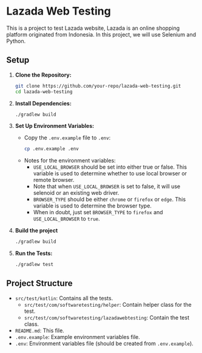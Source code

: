 # Lazada Web Testing

This is a project to test Lazada website, Lazada is an online shopping platform originated from Indonesia. In this project, we will use Selenium and Python.

## Setup

1. **Clone the Repository:**
   ```bash
   git clone https://github.com/your-repo/lazada-web-testing.git
   cd lazada-web-testing
   ```

2. **Install Dependencies:**
   ```bash
   ./gradlew build
   ```

3. **Set Up Environment Variables:**
   - Copy the `.env.example` file to `.env`:
     ```bash
     cp .env.example .env
     ```
   - Notes for the environment variables:
     - `USE_LOCAL_BROWSER` should be set into either true or false. This variable is used to determine whether to use local browser or remote browser.
     - Note that when `USE_LOCAL_BROWSER` is set to false, it will use selenoid or an existing web driver.
     - `BROWSER_TYPE` should be either `chrome` or `firefox` or `edge`. This variable is used to determine the browser type.
     - When in doubt, just set `BROWSER_TYPE` to `firefox` and `USE_LOCAL_BROWSER` to `true`.

4. **Build the project**
    ```bash
    ./gradlew build
    ```
   
4. **Run the Tests:**
   ```bash
   ./gradlew test
   ```

## Project Structure

- `src/test/kotlin`: Contains all the tests.
  - `src/test/com/softwaretesting/helper`: Contain helper class for the test.
  - `src/test/com/softwaretesting/lazadawebtesting`: Contain the test class.
- `README.md`: This file.
- `.env.example`: Example environment variables file.
- `.env`: Environment variables file (should be created from `.env.example`).

